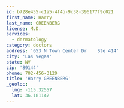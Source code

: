 ```yaml
---
id: b728e455-c1a5-4f4b-9c38-396177f9c021
first_name: Harry
last_name: GREENBERG
license: M.D.
services:
  - dermatology
category: doctors
address: '653 N Town Center Dr    Ste 414'
city: 'Las Vegas'
state: NV
zip: '89144'
phone: 702-456-3120
title: 'Harry GREENBERG'
_geoloc:
  lng: -115.32557
  lat: 36.181142
---
```


